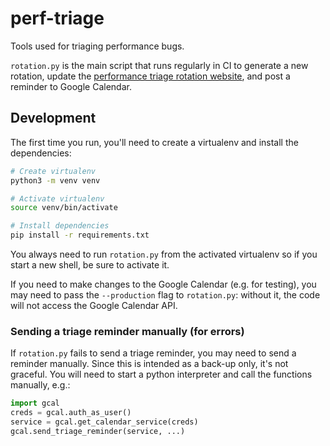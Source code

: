 # perf-triage
Tools used for triaging performance bugs.

`rotation.py` is the main script that runs regularly in CI to generate a new rotation, update the [performance triage rotation website](https://mozilla.github.io/perf-triage/), and post a reminder to Google Calendar.

## Development
The first time you run, you'll need to create a virtualenv and install the
dependencies:
```sh
# Create virtualenv
python3 -m venv venv

# Activate virtualenv
source venv/bin/activate

# Install dependencies
pip install -r requirements.txt
```

You always need to run `rotation.py` from the activated virtualenv so if you start a new shell, be sure to activate it.

If you need to make changes to the Google Calendar (e.g. for testing), you may need to pass the `--production` flag to `rotation.py`: without it, the code will not access the Google Calendar API.

### Sending a triage reminder manually (for errors)
If `rotation.py` fails to send a triage reminder, you may need to send a reminder manually. Since this is intended as a back-up only, it's not graceful. You will need to start a python interpreter and call the functions manually, e.g.:
```python
import gcal
creds = gcal.auth_as_user()
service = gcal.get_calendar_service(creds)
gcal.send_triage_reminder(service, ...)
```
